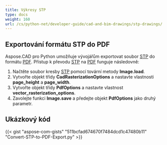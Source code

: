 ```yaml
---
title: Výkresy STP
type: docs
weight: 160
url: /cs/python-net/developer-guide/cad-and-bim-drawings/stp-drawings/
---
```


## **Exportování formátu STP do PDF**

Aspose.CAD pro Python umožňuje vývojářům exportovat soubor [STP](https://docs.fileformat.com/3d/stp/) do formátu [PDF](https://docs.fileformat.com/pdf/). Přístup k převodu [STP](https://docs.fileformat.com/3d/stp/) na [PDF](https://docs.fileformat.com/pdf/) funguje následovně:

1. Načtěte soubor kresby [STP](https://docs.fileformat.com/3d/stp/) pomocí tovární metody **Image.load**.
1. Vytvořte objekt třídy **CadRasterizationOptions** a nastavte vlastnosti **page_height** a **page_width**.
1. Vytvořte objekt třídy **PdfOptions** a nastavte vlastnost **vector_rasterization_options**.
1. Zavolejte funkci **Image.save** a předejte objekt **PdfOptions** jako druhý parametr.

## Ukázkový kód

{{< gist "aspose-com-gists" "511bcfad674670f7484dcd1c47480b11" "Convert-STP-to-PDF-Export.py" >}}
